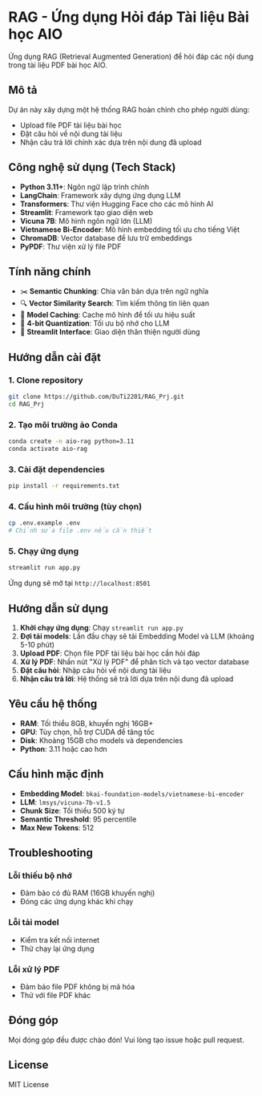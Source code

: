 # RAG - Ứng dụng Hỏi đáp Tài liệu Bài học AIO

Ứng dụng RAG (Retrieval Augmented Generation) để hỏi đáp các nội dung trong tài liệu PDF bài học AIO.

## Mô tả

Dự án này xây dựng một hệ thống RAG hoàn chỉnh cho phép người dùng:
- Upload file PDF tài liệu bài học
- Đặt câu hỏi về nội dung tài liệu
- Nhận câu trả lời chính xác dựa trên nội dung đã upload

## Công nghệ sử dụng (Tech Stack)

- **Python 3.11+**: Ngôn ngữ lập trình chính
- **LangChain**: Framework xây dựng ứng dụng LLM
- **Transformers**: Thư viện Hugging Face cho các mô hình AI
- **Streamlit**: Framework tạo giao diện web
- **Vicuna 7B**: Mô hình ngôn ngữ lớn (LLM)
- **Vietnamese Bi-Encoder**: Mô hình embedding tối ưu cho tiếng Việt
- **ChromaDB**: Vector database để lưu trữ embeddings
- **PyPDF**: Thư viện xử lý file PDF

## Tính năng chính

- ✂️ **Semantic Chunking**: Chia văn bản dựa trên ngữ nghĩa
- 🔍 **Vector Similarity Search**: Tìm kiếm thông tin liên quan
- 💾 **Model Caching**: Cache mô hình để tối ưu hiệu suất
- 🚀 **4-bit Quantization**: Tối ưu bộ nhớ cho LLM
- 🎨 **Streamlit Interface**: Giao diện thân thiện người dùng

## Hướng dẫn cài đặt

### 1. Clone repository

```bash
git clone https://github.com/DuTi2201/RAG_Prj.git
cd RAG_Prj
```

### 2. Tạo môi trường ảo Conda

```bash
conda create -n aio-rag python=3.11
conda activate aio-rag
```

### 3. Cài đặt dependencies

```bash
pip install -r requirements.txt
```

### 4. Cấu hình môi trường (tùy chọn)

```bash
cp .env.example .env
# Chỉnh sửa file .env nếu cần thiết
```

### 5. Chạy ứng dụng

```bash
streamlit run app.py
```

Ứng dụng sẽ mở tại `http://localhost:8501`

## Hướng dẫn sử dụng

1. **Khởi chạy ứng dụng**: Chạy `streamlit run app.py`
2. **Đợi tải models**: Lần đầu chạy sẽ tải Embedding Model và LLM (khoảng 5-10 phút)
3. **Upload PDF**: Chọn file PDF tài liệu bài học cần hỏi đáp
4. **Xử lý PDF**: Nhấn nút "Xử lý PDF" để phân tích và tạo vector database
5. **Đặt câu hỏi**: Nhập câu hỏi về nội dung tài liệu
6. **Nhận câu trả lời**: Hệ thống sẽ trả lời dựa trên nội dung đã upload

## Yêu cầu hệ thống

- **RAM**: Tối thiểu 8GB, khuyến nghị 16GB+
- **GPU**: Tùy chọn, hỗ trợ CUDA để tăng tốc
- **Disk**: Khoảng 15GB cho models và dependencies
- **Python**: 3.11 hoặc cao hơn

## Cấu hình mặc định

- **Embedding Model**: `bkai-foundation-models/vietnamese-bi-encoder`
- **LLM**: `lmsys/vicuna-7b-v1.5`
- **Chunk Size**: Tối thiểu 500 ký tự
- **Semantic Threshold**: 95 percentile
- **Max New Tokens**: 512

## Troubleshooting

### Lỗi thiếu bộ nhớ
- Đảm bảo có đủ RAM (16GB khuyến nghị)
- Đóng các ứng dụng khác khi chạy

### Lỗi tải model
- Kiểm tra kết nối internet
- Thử chạy lại ứng dụng

### Lỗi xử lý PDF
- Đảm bảo file PDF không bị mã hóa
- Thử với file PDF khác

## Đóng góp

Mọi đóng góp đều được chào đón! Vui lòng tạo issue hoặc pull request.

## License

MIT License
